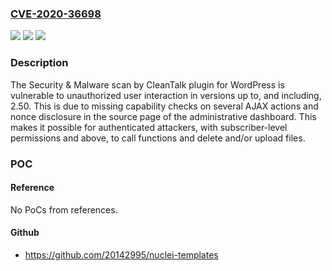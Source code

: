 ### [CVE-2020-36698](https://cve.mitre.org/cgi-bin/cvename.cgi?name=CVE-2020-36698)
![](https://img.shields.io/static/v1?label=Product&message=Security%20%26%20Malware%20scan%20by%20CleanTalk&color=blue)
![](https://img.shields.io/static/v1?label=Version&message=*%3C%3D%202.50%20&color=brighgreen)
![](https://img.shields.io/static/v1?label=Vulnerability&message=CWE-862%20Missing%20Authorization&color=brighgreen)

### Description

The Security & Malware scan by CleanTalk plugin for WordPress is vulnerable to unauthorized user interaction in versions up to, and including, 2.50. This is due to missing capability checks on several AJAX actions and nonce disclosure in the source page of the administrative dashboard. This makes it possible for authenticated attackers, with subscriber-level permissions and above, to call functions and delete and/or upload files.

### POC

#### Reference
No PoCs from references.

#### Github
- https://github.com/20142995/nuclei-templates

